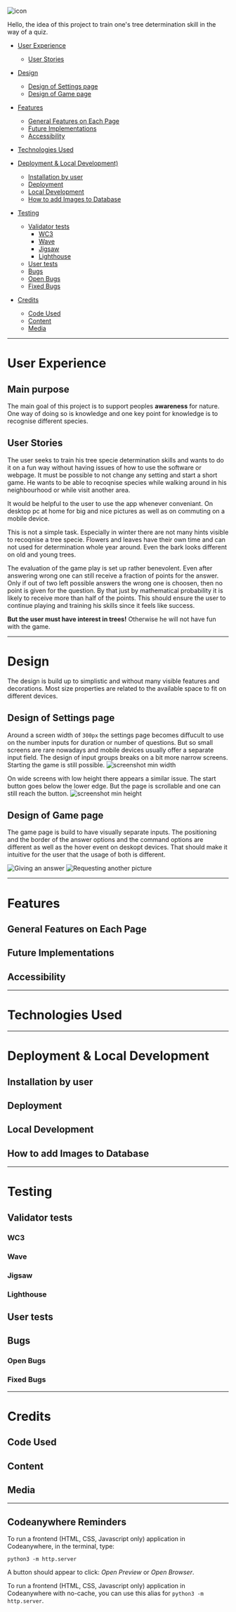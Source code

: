 ![icon](/assets/images/tree-of-life-symbol-yggdrasil-image-png-favpng-XzUZyXiq8jchu7WaQWytkfTss.jpg)

Hello,
the idea of this project to train one's tree determination skill in the way of a quiz.

 * [User Experience](#user-experience)
   * [User Stories](#user-stories)
 
 * [Design](#design)
   * [Design of Settings page](#degin-of-settings-page)
   * [Design of Game page](#deign-of-game-page)
 
 * [Features](#features)
   * [General Features on Each Page](#general-features-on-each-page)
   * [Future Implementations](#future-implementations)
   * [Accessibility](#accessibility)
 
 * [Technologies Used](#technologies-used)
 
 * [Deployment & Local Development)](#deployment-local-development)
   * [Installation by user](#installation-by-user)
   * [Deployment](#deployment)
   * [Local Development](#local-development)
   * [How to add Images to Database](#how-to-add-images-to-database)
 
 * [Testing](#testing)
   * [Validator tests](#validator-tests)
     * [WC3](#wc3)
     * [Wave](#wave)
     * [Jigsaw](#jigsaw)
     * [Lighthouse](#lighthouse)
   * [User tests](#user-tests)
   * [Bugs](#nugs)
   * [Open Bugs](#open-bugs)
   * [Fixed Bugs](#fixed-bugs)
 
 * [Credits](#credits)
   * [Code Used](#code-used)
   * [Content](#content)
   * [Media](#media)

---

# User Experience
## Main purpose
The main goal of this project is to support peoples **awareness** for nature. One way of doing so is knowledge and one key point for knowledge is to recognise different species.
## User Stories
The user seeks to train his tree specie determination skills and wants to do it on a fun way without having issues of how to use the software or webpage. It must be possible to not change any setting and start a short game. He wants to be able to recoqnise species while walking around in his neighbourhood or while visit another area. 

It would be helpful to the user to use the app whenever conveniant. On desktop pc at home for big and nice pictures as well as on commuting on a mobile device.

This is not a simple task. Especially in winter there are not many hints visible to recoqnise a tree specie. Flowers and leaves have their own time and can not used for determination whole year around. Even the bark looks different on old and young trees.

The evaluation of the game play is set up rather benevolent. Even after answering wrong one can still receive a fraction of points for the answer. Only if out of two left possible answers the wrong one is choosen, then no point is given for the question. By that just by mathematical probability it is likely to receive more than half of the points. This should ensure the user to continue playing and training his skills since it feels like success.

**But the user must have interest in trees!** Otherwise he will not have fun with the game.

----

# Design
The design is build up to simplistic and without many visible features and decorations.
Most size properties are related to the available space to fit on different devices.


## Design of Settings page
Around a screen width of `300px` the settings page becomes diffucult to use on the number inputs for duration or number of questions. But so small screens are rare nowadays and mobile devices usually offer a separate input field. The design of input groups breaks on a bit more narrow screens. Starting the game is still possible. 
![screenshot min width](docu/screen_min_width.png)

On wide screens with low height there appears a similar issue. The start button goes below the lower edge. But the page is scrollable and one can still reach the button.
![screenshot min height](docu/screen_min_height.png)


## Design of Game page
The game page is build to have visually separate inputs. The positioning and the border of the answer options and the command options are different as well as the hover event on deskopt devices. That should make it intuitive for the user that the usage of both is different.

![Giving an answer](docu/game_horizontal_answer.png) ![Requesting another picture](docu/game_horizontal_next.png)

----

# Features
## General Features on Each Page
## Future Implementations
## Accessibility

----

# Technologies Used

----

# Deployment & Local Development
## Installation by user
## Deployment
## Local Development
## How to add Images to Database

----

# Testing
## Validator tests
### WC3
### Wave
### Jigsaw
### Lighthouse
## User tests
## Bugs
### Open Bugs
### Fixed Bugs

----

# Credits
## Code Used
## Content
## Media

----

## Codeanywhere Reminders

To run a frontend (HTML, CSS, Javascript only) application in Codeanywhere, in the terminal, type:

`python3 -m http.server`

A button should appear to click: _Open Preview_ or _Open Browser_.

To run a frontend (HTML, CSS, Javascript only) application in Codeanywhere with no-cache, you can use this alias for `python3 -m http.server`.


